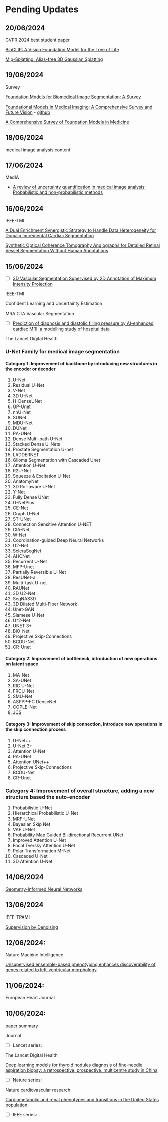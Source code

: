 # Pending Updates

## 20/06/2024

CVPR 2024 best student paper

[BioCLIP: A Vision Foundation Model for the Tree of Life](https://imageomics.github.io/bioclip/)

[Mip-Splatting: Alias-free 3D Gaussian Splatting](https://github.com/autonomousvision/mip-splatting?tab=readme-ov-file)

## 19/06/2024

Survey

[Foundation Models for Biomedical Image Segmentation: A Survey](https://arxiv.org/abs/2401.07654)

[Foundational Models in Medical Imaging: A Comprehensive Survey and Future Vision](https://arxiv.org/abs/2310.18689) - [github](https://github.com/xmindflow/Awesome-Foundation-Models-in-Medical-Imaging)

[A Comprehensive Survey of Foundation Models in Medicine](https://arxiv.org/abs/2406.10729)

## 18/06/2024

medical image analysis content


## 17/06/2024
MedIA

- [A review of uncertainty quantification in medical image analysis: Probabilistic and non-probabilistic methods](https://www.sciencedirect.com/science/article/pii/S1361841524001488)

## 16/06/2024

IEEE-TMI

[A Dual Enrichment Synergistic Strategy to Handle Data Heterogeneity for Domain Incremental Cardiac Segmentation](https://ieeexplore.ieee.org/document/10433413)

[Synthetic Optical Coherence Tomography Angiographs for Detailed Retinal Vessel Segmentation Without Human Annotations](https://ieeexplore.ieee.org/document/10400503)

## 15/06/2024

- [ ] [3D Vascular Segmentation Supervised by 2D Annotation of Maximum Intensity Projection](https://ieeexplore.ieee.org/document/10423041)

IEEE-TMI 

Confident Learning and Uncertainty Estimation

MRA CTA Vascular Segmentation

- [ ] [Prediction of diagnosis and diastolic filling pressure by AI-enhanced cardiac MRI: a modelling study of hospital data](https://www.thelancet.com/journals/landig/article/PIIS2589-7500(24)00063-3/fulltext)

The Lancet Digital Health 

### U-Net Family for medical image segmentation

#### Category 1: Improvement of backbone by introducing new structures in the encoder or decoder

1. U-Net
2. Residual U-Net
3. V-Net
4. 3D U-Net
5. H-DenseUNet
6. GP-Unet
7. nnU-Net
8. SUNet
9. MDU-Net
10. DUNet
11. RA-UNet
12. Dense Multi-path U-Net
13. Stacked Dense U-Nets
14. Prostate Segmentation U-net
15. LADDERNET
16. Glioma Segmentation with Cascaded Unet
17. Attention U-Net
18. R2U-Net
19. Squeeze & Excitation U-Net
20. AnatomyNet
21. 3D RoI-aware U-Net
22. Y-Net
23. Fully Dense UNet
24. U-NetPlus
25. CE-Net
26. Graph U-Net
27. ST-UNet
28. Connection Sensitive Attention U-NET
29. CIA-Net
30. W-Net
31. Coordination-guided Deep Neural Networks
32. U2-Net
33. ScleraSegNet
34. AHCNet
35. Recurrent U-Net
36. MFP-Unet
37. Partially Reversible U-Net
38. ResUNet-a
39. Multi-task U-net
40. RAUNet
41. 3D U2-Net
42. SegNAS3D
43. 3D Dilated Multi-Fiber Network
44. Unet-GAN
45. Siamese U-Net
46. U^2-Net
47. UNET 3+
48. BiO-Net
49. Projective Skip-Connections
50. BCDU-Net
51. CR-Unet

#### Category 2: Improvement of bottleneck, introduction of new operations on latent space

1. MA-Net
2. SA-UNet
3. RIC U-Net
4. FRCU-Net
5. SMU-Net
6. ASPPP-FC DenseNet
7. COPLE-Net
8. JCS

#### Category 3: Improvement of skip connection, introduce new operations in the skip connection process

1. U-Net++
2. U-Net 3+
3. Attention U-Net
4. RA-UNet
5. Attention UNet++
6. Projective Skip-Connections
7. BCDU-Net
8. CR-Unet

### Category 4: Improvement of overall structure, adding a new structure based the auto-encoder

1. Probabilistic U-Net
2. Hierarchical Probabilistic U-Net
3. MRF-UNet
4. Bayesian Skip Net
5. VAE U-Net
6. Probability Map Guided Bi-directional Recurrent UNet
7. Improved Attention U-Net
8. Focal Tversky Attention U-Net
9. Polar Transformation M-Net
10. Cascaded U-Net
11. 3D Attention U-Net





## 14/06/2024

[Geometry-Informed Neural Networks](https://arxiv.org/abs/2402.14009)

## 13/06/2024
IEEE-TPAMI

[Supervision by Denoising](https://ieeexplore.ieee.org/document/10197225)


## 12/06/2024:
Nature Machine Intelligence

[Unsupervised ensemble-based phenotyping enhances discoverability of genes related to left-ventricular morphology](https://www.nature.com/articles/s42256-024-00801-1)

## 11/06/2024:

European Heart Journal



## 10/06/2024:

paper summary


Journal

- [ ] Lancet series:

The Lancet Digital Health

[Deep learning models for thyroid nodules diagnosis of fine-needle aspiration biopsy: a retrospective, prospective, multicentre study in China](https://www.sciencedirect.com/science/article/pii/S2589750024000852?dgcid=rss_sd_all)
 
- [ ] Nature series:
      
Nature cardiovascular research
      
[Cardiometabolic and renal phenotypes and transitions in the United States population](https://www.nature.com/articles/s44161-023-00391-y)

- [ ] IEEE series:
